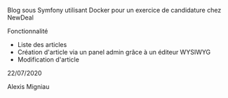 Blog sous Symfony utilisant Docker pour un exercice de candidature chez NewDeal

Fonctionnalité
- Liste des articles
- Création d'article via un panel admin grâce à un éditeur WYSIWYG
- Modification d'article

22/07/2020

Alexis Migniau